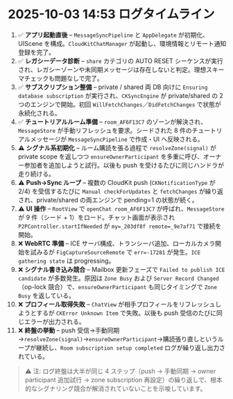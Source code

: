 # 2025-10-03 14:53 ログタイムライン

1. ✅ **アプリ起動直後** – `MessageSyncPipeline` と `AppDelegate` が初期化、UIScene を構成。`CloudKitChatManager` が起動し、環境情報とリモート通知登録を完了。
2. ✅ **レガシーデータ診断** – `share` カテゴリの AUTO RESET シーケンスが実行され、レガシーゾーンや未同期メッセージは存在しないと判定。理想スキーマチェックも問題なしで完了。
3. ✅ **サブスクリプション整備** – private / shared 両 DB 向けに `Ensuring database subscription` が実行され、`CKSyncEngine` が private/shared の 2 つのエンジンで開始。初回 `WillFetchChanges`／`DidFetchChanges` で状態が永続化される。
4. ✅ **チュートリアルルーム準備** – `room_AF6F13C7` のゾーンが解決され、`MessageStore` が手動リフレッシュを要求。シードされた 8 件のチュートリアルメッセージが `MessageSyncPipeline` で作成・UI へ反映される。
5. ⚠️ **シグナル系初期化** – ルーム購読を張る過程で `resolveZone(signal)` が private scope を返しつつ `ensureOwnerParticipant` を多重に呼び、オーナー参加者を追加しようと試行。以後も push を受けるたびに同じハンドラが走り続ける。
6. ⚠️ **Push→Sync ループ** – 複数の CloudKit push (`CKNotificationType` が 2/4) を受信するたびに `Manual checkForUpdates` と `fetchChanges` が繰り返され、private/shared の両エンジンで pending=1 の状態が続く。
7. ⚠️ **UI 操作** – `RootView` で `openChat room_AF6F13C7` が呼ばれ、`MessageStore` が 9 件（シード + 1）をロード。チャット画面が表示され `P2PController.startIfNeeded` が `my=_203df8f remote=_9e7af71` で接続を開始。
8. ❌ **WebRTC 準備** – ICE サーバ構成、トランシーバ追加、ローカルカメラ開始を試みるが `FigCaptureSourceRemote` で `err=-17281` が発生。`ICE gathering state` は progressing。
9. ❌ **シグナル書き込み競合** – Mailbox 更新フェーズで `Failed to publish ICE candidate` が多数発生。原因は `Zone Busy` および `Server Record Changed`（op-lock 競合）で、`ensureOwnerParticipant` も同じタイミングで `Zone Busy` を返している。
10. ❌ **プロフィール取得失敗** – `ChatView` が相手プロフィールをリフレッシュしようとするが `CKError Unknown Item` で失敗。以後も push 受信のたびに同じエラーが出力される。
11. ❌ **終盤の挙動** – push 受信→手動同期→`resolveZone(signal)`→`ensureOwnerParticipant`→購読張り直しというループが継続し、`Room subscription setup completed` ログが繰り返し出力されている。

> ⚠️ 注: ログ終盤は大半が同じ 4 ステップ（push → 手動同期 → owner participant 追加試行 → zone subscription 再設定）の繰り返しで、根本的なシグナリング競合が解消されていないことを示唆しています。
